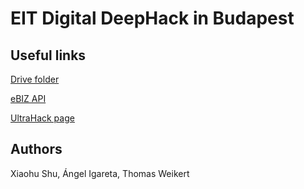 # EIT Digital DeepHack in Budapest
## Useful links
[Drive folder](https://drive.google.com/drive/folders/1tl_QAijTyZduValdyB1-dFJf-xY3Ks7J?usp=sharing)

[eBIZ API](https://docs.ebizplatform.com/?version=latest)

[UltraHack page](https://ultrahack.org/budapesthack2019)

## Authors
Xiaohu Shu, Ángel Igareta, Thomas Weikert
